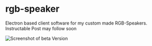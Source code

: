 # rgb-speaker
Electron based client software for my custom made RGB-Speakers. Instructable Post may follow soon

![Screenshot of beta Version](http://i.imgur.com/n2Gk3M5.png)
